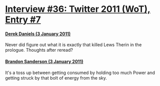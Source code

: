 # [Interview #36: Twitter 2011 (WoT), Entry #7](https://www.theoryland.com/intvmain.php?i=36#7)

#### [Derek Daniels (3 January 2011)](http://twitter.com/DoctorD71/status/22039570409324546)

Never did figure out what it is exactly that killed Lews Therin in the prologue. Thoughts after reread?

#### [Brandon Sanderson (3 January 2011)](http://twitter.com/#%21/BrandonSandrson/status/22040142504001536)

It's a toss up between getting consumed by holding too much Power and getting struck by that bolt of energy from the sky.

